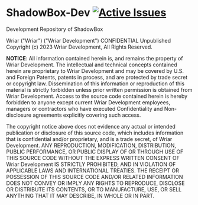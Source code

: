 # ShadowBox-Dev [![Active Issues](https://app.deepsource.com/gh/Wriar/ShadowBox-Dev.svg/?label=active+issues&show_trend=true&token=5APRnpsK93ZKzHm3t9ZQKgp8)](https://app.deepsource.com/gh/Wriar/ShadowBox-Dev/?ref=repository-badge)
Development Repository of ShadowBox 

Wriar ("Wriar") ("Wriar Development") CONFIDENTIAL
Unpublished Copyright (c) 2023 Wriar Development, All Rights Reserved.

**NOTICE**:  All information contained herein is, and remains the property of Wriar Development. The intellectual and technical concepts contained herein are proprietary to Wriar Development and may be covered by U.S. and Foreign Patents, patents in process, and are protected by trade secret or copyright law. Dissemination of this information or reproduction of this material is strictly forbidden unless prior written permission is obtained from Wriar Development. Access to the source code contained herein is hereby forbidden to anyone except current Wriar Development employees, managers or contractors who have executed  Confidentiality and Non-disclosure agreements explicitly covering such access.

The copyright notice above does not evidence any actual or intended publication or disclosure of this source code, which includes   information that is confidential and/or proprietary, and is a trade secret, of Wriar Development. ANY REPRODUCTION, MODIFICATION, DISTRIBUTION, PUBLIC  PERFORMANCE, OR PUBLIC DISPLAY OF OR THROUGH USE OF THIS SOURCE CODE  WITHOUT THE EXPRESS WRITTEN CONSENT OF Wriar Development IS STRICTLY PROHIBITED, AND IN VIOLATION OF APPLICABLE LAWS AND INTERNATIONAL TREATIES. THE RECEIPT OR POSSESSION OF THIS SOURCE CODE AND/OR RELATED INFORMATION DOES NOT CONVEY OR IMPLY ANY RIGHTS TO REPRODUCE, DISCLOSE OR DISTRIBUTE ITS CONTENTS, OR TO MANUFACTURE, USE, OR SELL ANYTHING THAT IT  MAY DESCRIBE, IN WHOLE OR IN PART.        


